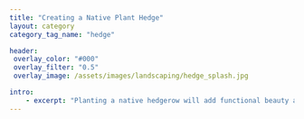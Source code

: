 ```yaml
---
title: "Creating a Native Plant Hedge"
layout: category
category_tag_name: "hedge"

header:
 overlay_color: "#000"
 overlay_filter: "0.5"
 overlay_image: /assets/images/landscaping/hedge_splash.jpg

intro: 
    - excerpt: "Planting a native hedgerow will add functional beauty and biodiversity to your yard. A hedgerow can be created with various groupings of native plants in a layered canopy. They can also look like a more traditional monoculture. These are a few of our go-to recommendations for adding some privacy to yard. Plant data from <a href='/nursery/northcoast-cnps'>North Coast CNPS Nursery Committee</a>"
---
```


